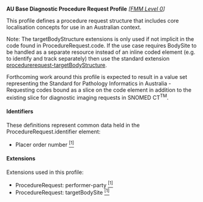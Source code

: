 **AU Base Diagnostic Procedure Request Profile** *[[FMM Level 0](guidance.html)]*

This profile defines a procedure request structure that includes core localisation concepts for use in an Australian context.

Note:  The targetBodyStructure extensions is only used if not implicit in the code found in ProcedureRequest.code. If the use case requires BodySite to be handled as a separate resource instead of an inline coded element (e.g. to identify and track separately) then use the standard extension [procedurerequest-targetBodyStructure](http://hl7.org/fhir/STU3/extension-procedurerequest-targetbodysite.html). 

Forthcoming work around this profile is expected to result in a value set representing the Standard for Pathology Informatics in Australia - Requesting codes bound as a slice on the code element in addition to the existing slice for diagnostic imaging requests in SNOMED CT<sup>TM</sup>.

#### Identifiers
These definitions represent common data held in the ProcedureRequest.identifier element:
* Placer order number [<sup>[1]</sup>](https://confluence.hl7australia.com/display/OOADRM20181/5+Observation+Ordering#id-5ObservationOrdering-5.4.1.2ORC-2Placerordernumber(EI)00216)

#### Extensions
Extensions used in this profile:
* ProcedureRequest: performer-party [<sup>[1]</sup>](http://build.fhir.org/ig/hl7au/au-fhir-base/StructureDefinition-performer-party.html)
* ProcedureRequest: targetBodySite [<sup>[1]</sup>](http://hl7.org/fhir/STU3/extension-procedurerequest-targetbodysite.html)
<!-- * ProcedureRequest: patientInstruction [<sup>[1]</sup>](http://hl7.org/fhir/4.0/StructureDefinition/extension-ServiceRequest.patientInstruction.html)  -->
